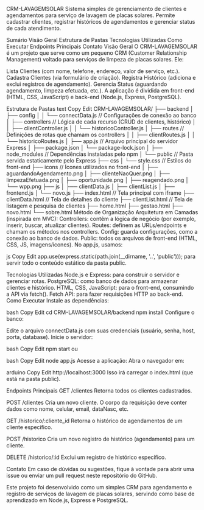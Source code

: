 CRM-LAVAGEMSOLAR
Sistema simples de gerenciamento de clientes e agendamentos para serviço de lavagem de placas solares. Permite cadastrar clientes, registrar históricos de agendamentos e gerenciar status de cada atendimento.

Sumário
Visão Geral
Estrutura de Pastas
Tecnologias Utilizadas
Como Executar
Endpoints Principais
Contato
Visão Geral
O CRM-LAVAGEMSOLAR é um projeto que serve como um pequeno CRM (Customer Relationship Management) voltado para serviços de limpeza de placas solares. Ele:

Lista Clientes (com nome, telefone, endereço, valor de serviço, etc.).
Cadastra Clientes (via formulário de criação).
Registra Histórico (adiciona e exclui registros de agendamento).
Gerencia Status (aguardando agendamento, limpeza efetuada, etc.).
A aplicação é dividida em front-end (HTML, CSS, JavaScript) e back-end (Node.js, Express, PostgreSQL).

Estrutura de Pastas
text
Copy
Edit
CRM-LAVAGEMSOLAR/
├── backend
│   ├── config
│   │   └── connectData.js        // Configurações de conexão ao banco
│   ├── controllers               // Lógica de cada recurso (CRUD de clientes, histórico)
│   │   ├── clientController.js
│   │   └── historicoController.js
│   ├── routes                    // Definições de rotas que chamam os controllers
│   │   ├── clientRoutes.js
│   │   └── historicoRoutes.js
│   ├── app.js                    // Arquivo principal do servidor Express
│   ├── package.json
│   └── package-lock.json
│
├── node_modules                  // Dependências instaladas pelo npm
│
└── public                        // Pasta servida estaticamente pelo Express
    ├── css
    │   └── style.css             // Estilos do front-end
    ├── icons                     // Ícones utilizados no front-end
    │   ├── aguardandoAgendamento.png
    │   ├── clienteNaoQuer.png
    │   ├── limpezaEfetuada.png
    │   ├── oportunidade.png
    │   ├── reagendado.png
    │   └── wpp.png
    ├── js
    │   ├── clientData.js
    │   ├── clientList.js
    │   ├── frontend.js
    │   └── novo.js
    ├── index.html                // Tela principal com iframe
    ├── clientData.html           // Tela de detalhes do cliente
    ├── clientList.html           // Tela de listagem e pesquisa de clientes
    ├── home.html
    ├── gestao.html
    ├── novo.html
    └── sobre.html
Método de Organização
Arquitetura em Camadas (inspirada em MVC):
Controllers: contêm a lógica de negócio (por exemplo, inserir, buscar, atualizar clientes).
Routes: definem as URLs/endpoints e chamam os métodos nos controllers.
Config: guarda configurações, como a conexão ao banco de dados.
Public: todos os arquivos de front-end (HTML, CSS, JS, imagens/ícones).
No app.js, usamos:

js
Copy
Edit
app.use(express.static(path.join(__dirname, '..', 'public')));
para servir todo o conteúdo estático da pasta public.

Tecnologias Utilizadas
Node.js e Express: para construir o servidor e gerenciar rotas.
PostgreSQL: como banco de dados para armazenar clientes e histórico.
HTML, CSS, JavaScript: para o front-end, consumindo a API via fetch().
Fetch API: para fazer requisições HTTP ao back-end.
Como Executar
Instale as dependências:

bash
Copy
Edit
cd CRM-LAVAGEMSOLAR/backend
npm install
Configure o banco:

Edite o arquivo connectData.js com suas credenciais (usuário, senha, host, porta, database).
Inicie o servidor:

bash
Copy
Edit
npm start
ou

bash
Copy
Edit
node app.js
Acesse a aplicação:
Abra o navegador em:

arduino
Copy
Edit
http://localhost:3000
Isso irá carregar o index.html (que está na pasta public).

Endpoints Principais
GET /clientes
Retorna todos os clientes cadastrados.

POST /clientes
Cria um novo cliente. O corpo da requisição deve conter dados como nome, celular, email, dataNasc, etc.

GET /historico/:cliente_id
Retorna o histórico de agendamentos de um cliente específico.

POST /historico
Cria um novo registro de histórico (agendamento) para um cliente.

DELETE /historico/:id
Exclui um registro de histórico específico.

Contato
Em caso de dúvidas ou sugestões, fique à vontade para abrir uma issue ou enviar um pull request neste repositório do GitHub.

Este projeto foi desenvolvido como um simples CRM para agendamento e registro de serviços de lavagem de placas solares, servindo como base de aprendizado em Node.js, Express e PostgreSQL.
